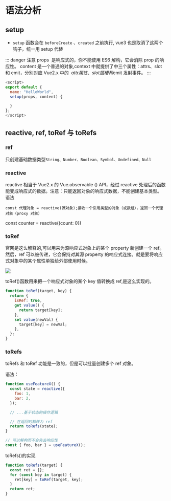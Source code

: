 # 语法分析

## setup

- `setup` 函数会在 `beforeCreate` 、`created` 之前执行, vue3 也是取消了这两个钩子，统一用 setup 代替

::: danger 注意
props  是响应式的，你不能使用 ES6 解构，它会消除 prop 的响应性。
content 是一个普通的对象,context 中就提供了中三个属性：attrs、slot  和 emit，分别对应 Vue2.x 中的  $attr属性、slot插槽 和$emit 发射事件。
:::

```js
<script>
export default {
  name: "HelloWorld",
  setup(props, content) {

  }
};
</script>
```

## reactive, ref, toRef 与 toRefs

### ref

只创建基础数据类型`String、Number、Boolean、Symbol、Undefined、Null`

### reactive

reactive 相当于 Vue2.x 的 Vue.observable () API，经过 reactive 处理后的函数能变成响应式的数据。注意：只能返回对象的响应式数据，不能创建基本类型。 语法

`const 代理对象 = reactive(源对象);接收一个引用类型的对象（或数组），返回一个代理对象（proxy 对象）`

const counter = reactive({count: 0})

### toRef

官网是这么解释的,可以用来为源响应式对象上的某个 property 新创建一个 ref。然后，ref 可以被传递，它会保持对其源 property 的响应式连接。就是要将响应式对象中的某个属性单独给外部使用时候。

<img src="https://p9-juejin.byteimg.com/tos-cn-i-k3u1fbpfcp/b8e7b1d8da5d41e3ae79808c9769409b~tplv-k3u1fbpfcp-zoom-in-crop-mark:3024:0:0:0.awebp?">

toRef()函数用来把一个响应式对象的某个 key 值转换成 ref,是这么实现的。

```js
function toRef(target, key) {
  return {
    isRef: true,
    get value() {
      return target[key];
    },
    set value(newVal) {
      target[key] = newVal;
    },
  };
}
```

### toRefs

toRefs 和 toRef 功能是一致的，但是可以批量创建多个 ref 对象。

语法：

```js
function useFeatureX() {
  const state = reactive({
    foo: 1,
    bar: 2,
  });

  // ...基于状态的操作逻辑

  // 在返回时都转为 ref
  return toRefs(state);
}

// 可以解构而不会失去响应性
const { foo, bar } = useFeatureX();
```

toRefs()的实现

```js
function toRefs(target) {
  const ret = {};
  for (const key in target) {
    ret[key] = toRef(target, key);
  }
  return ret;
}
```
